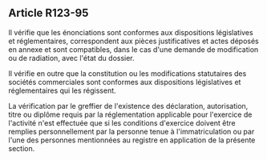Article R123-95
----
Il vérifie que les énonciations sont conformes aux dispositions législatives et
réglementaires, correspondent aux pièces justificatives et actes déposés en
annexe et sont compatibles, dans le cas d'une demande de modification ou de
radiation, avec l'état du dossier.

Il vérifie en outre que la constitution ou les modifications statutaires des
sociétés commerciales sont conformes aux dispositions législatives et
réglementaires qui les régissent.

La vérification par le greffier de l'existence des déclaration, autorisation,
titre ou diplôme requis par la réglementation applicable pour l'exercice de
l'activité n'est effectuée que si les conditions d'exercice doivent être
remplies personnellement par la personne tenue à l'immatriculation ou par l'une
des personnes mentionnées au registre en application de la présente section.
